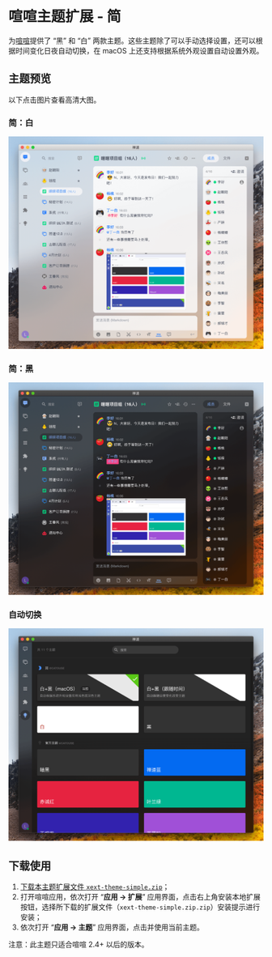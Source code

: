# 喧喧主题扩展 - 简

为[喧喧](http://xuan.im)提供了 “黑” 和 “白” 两款主题。这些主题除了可以手动选择设置，还可以根据时间变化日夜自动切换，在 macOS 上还支持根据系统外观设置自动设置外观。

## 主题预览

以下点击图片查看高清大图。

### 简：白

[![xext-theme-simple-white.png](https://raw.githubusercontent.com/catouse/xext-theme-simple/master/previews/xext-theme-simple-white.png)](https://raw.githubusercontent.com/catouse/xext-theme-simple/master/previews/xext-theme-simple-white.png)

### 简：黑

[![xext-theme-simple-black.png](https://raw.githubusercontent.com/catouse/xext-theme-simple/master/previews/xext-theme-simple-black.png)](https://raw.githubusercontent.com/catouse/xext-theme-simple/master/previews/xext-theme-simple-black.png)

### 自动切换

[![xext-theme-simple-themes.png](https://raw.githubusercontent.com/catouse/xext-theme-simple/master/previews/xext-theme-simple-themes.png)](https://raw.githubusercontent.com/catouse/xext-theme-simple/master/previews/xext-theme-simple-themes.png)

## 下载使用

1. [下载本主题扩展文件 `xext-theme-simple.zip`](https://github.com/catouse/xext-theme-simple/releases/download/v1.0.0/xext-theme-simple.zip.zip)；
2. 打开喧喧应用，依次打开 “**应用 → 扩展**” 应用界面，点击右上角安装本地扩展按钮，选择所下载的扩展文件（`xext-theme-simple.zip.zip`）安装提示进行安装；
3. 依次打开 “**应用 → 主题**” 应用界面，点击并使用当前主题。

注意：此主题只适合喧喧 2.4+ 以后的版本。